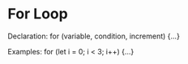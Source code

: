 # For Loop

Declaration:
for (variable, condition, increment) {...}

Examples:
for (let i = 0; i < 3; i++) {...}
